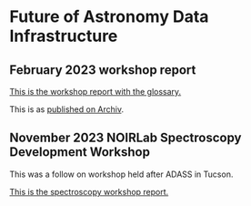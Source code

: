 # Future of Astronomy Data Infrastructure 


##  February 2023 workshop report 
[This is the workshop report with the glossary.](reports/FADI-02FEB2024.pdf)

This is as [published on Archiv](https://arxiv.org/abs/2311.04272).


##  November 2023 NOIRLab Spectroscopy Development Workshop
This was a follow on  workshop held after ADASS in Tucson.

[This is the spectroscopy workshop report.](reports/2023_NOIRlab_Spectroscopy_Workshop_Report.pdf)

